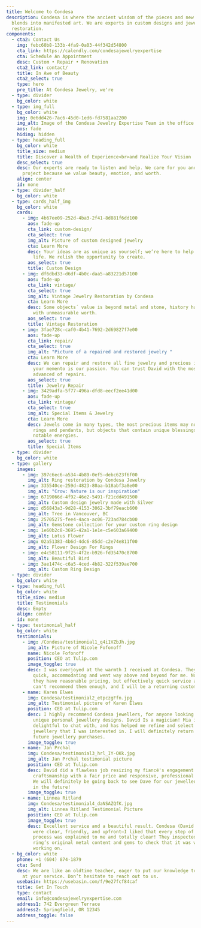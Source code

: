 ```yaml
---
title: Welcome to Condesa
description: Condesa is where the ancient wisdom of the pieces and new knowledge
  blends into manifested art. We are experts in custom designs and jewelry
  restoration.
components:
  - cta2: Contact Us
    img: febc60b8-133b-4fa9-0a03-44f342d54800
    cta_link: https://calendly.com/condesajewelryexpertise
    cta: Schedule An Appointment
    desc: Custom • Repair • Renovation
    cta2_link: contact/
    title: In Awe of Beauty
    cta2_select: true
    type: hero
    pre_title: At Condesa Jewelry, we're
  - type: divider
    bg_color: white
  - type: img_full
    bg_color: white
    img: 0e6dd426-7ac6-45d0-1ed6-fd7581aa2200
    img_alt: Image of the Condesa Jewelry Expertise Team in the office
    aos: fade
    hiding: hidden
  - type: heading_full
    bg_color: white
    title_size: medium
    title: Discover a Wealth of Experience<br>and Realize Your Vision
    desc_select: true
    desc: Our experts are ready to listen and help. We care for you and for your
      project because we value beauty, emotion, and worth.
    align: center
    id: none
  - type: divider_half
    bg_color: white
  - type: cards_half_img
    bg_color: white
    cards:
      - img: 4b67ee09-252d-4ba3-2f41-8d881f6dd100
        aos: fade-up
        cta_link: custom-design/
        cta_select: true
        img_alt: Picture of custom designed jewelry
        cta: Learn More
        desc: Your ideas are as unique as yourself; we’re here to help you bring them to
          life. We relish the opportunity to create.
        aos_select: true
        title: Custom Design
      - img: df6dbd33-d6df-4b0c-daa5-a83221d57100
        aos: fade-up
        cta_link: vintage/
        cta_select: true
        img_alt: Vintage Jewelry Restoration by Condesa
        cta: Learn More
        desc: Some objects´ value is beyond metal and stone, history has imbued them
          with unmeasurable worth.
        aos_select: true
        title: Vintage Restoration
      - img: 3fae728c-caf0-4b41-7692-2d69827f7e00
        aos: fade-up
        cta_link: repair/
        cta_select: true
        img_alt: "Picture of a repaired and restored jewelry "
        cta: Learn More
        desc: We can repair and restore all fine jewelry and precious items. Repairing
          your memento is our passion. You can trust David with the most
          advanced of repairs.
        aos_select: true
        title: Jewelry Repair
      - img: 3429adfa-5f77-496a-dfd8-eecf2ee41d00
        aos: fade-up
        cta_link: vintage/
        cta_select: true
        img_alt: Special Items & Jewelry
        cta: Learn More
        desc: Jewels come in many types, the most precious items may not be necessarily
          rings and pendants, but objects that contain unique blessings or
          notable energies.
        aos_select: true
        title: Special Items
  - type: divider
    bg_color: white
  - type: gallery
    images:
      - img: 397c6ec6-a534-4b89-0ef5-debc623f6f00
        img_alt: Ring restoration by Condesa Jewelry
      - img: 335540ce-259d-4823-80aa-b18abf3a8e00
        img_alt: "Crow: Nature is our inspiration"
      - img: 6719066d-4f92-46e2-5491-f21cdd491500
        img_alt: Custom design jewelry made with Silver
      - img: d56843a3-9d28-4153-3062-3bf79eacb600
        img_alt: Tree in Vancouver, BC
      - img: 25705275-fee4-4aca-ac06-723ad784cb00
        img_alt: Gemstone collection for your custom ring design
      - img: 1e60b2c8-3695-42a1-1e1e-c5e603a69400
        img_alt: Lotus Flower
      - img: 02a51383-4b6d-4dc6-85dd-c2e74e811f00
        img_alt: Flower Design For Rings
      - img: e4c58111-9f25-4f2e-b926-fd35470c8700
        img_alt: Beautiful Bird
      - img: 3ae1474c-c6a5-4ced-4b82-322f539ae700
        img_alt: Custom Ring Design
  - type: divider
    bg_color: white
  - type: heading_full
    bg_color: white
    title_size: medium
    title: Testimonials
    desc: Empty
    align: center
    id: none
  - type: testimonial_half
    bg_color: white
    testimonials:
      - img: /Condesa/testimonial1_q4i1VZbJh.jpg
        img_alt: Picture of Nicole Fofonoff
        name: Nicole Fofonoff
        position: CEO at Tulip.com
        image_toggle: true
        desc: I was overjoyed at the warmth I received at Condesa. They were incredibly
          quick, accommodating and went way above and beyond for me. Not only do
          they have reasonable pricing, but effectively quick service as well! I
          can't recommend them enough, and I will be a returning customer.
      - name: Karen Elwes
        img: Condesa/testimonial2_etpczgFfn.jpg
        img_alt: Testimonial picture of Karen Elwes
        position: CEO at Tulip.com
        desc: I highly recommend Condesa jewellers, for anyone looking for exquisite and
          unique personal jewellery designs. David Is a magician! Mia is
          delightful to chat with, and has helped me refine and select pieces of
          jewellery that I was interested in. I will definitely return for
          future jewellery purchases.
        image_toggle: true
      - name: Jan Prchal
        img: Condesa/testimonial3_hrl_IY-OKk.jpg
        img_alt: Jan Prchal testimonial picture
        position: CEO at Tulip.com
        desc: David did a flawless job resizing my fiancé's engagement ring. Quality
          craftsmanship with a fair price and responsive, professional service.
          We will definitely be going back to see Dave for our jewellery needs
          in the future!
        image_toggle: true
      - name: Linnea Ritland
        img: Condesa/testimonial4_daNSAZQfK.jpg
        img_alt: Linnea Ritland Testimonial Picture
        position: CEO at Tulip.com
        image_toggle: true
        desc: Excellent service and a beautiful result. Condesa (David (designer) & Mia)
          were clear, friendly, and upfront—I liked that every step of the
          process was explained to me and totally clear! They inspected the
          ring’s original metal content and gems to check that it was worth
          working on.
  - bg_color: white
    phone: +1 (604) 874-1879
    cta: Send
    desc: We are like an oldtime teacher, eager to put our knowledge to the test and
      at your service. Don’t hesitate to reach out to us.
    usebasin: https://usebasin.com/f/9e27fcf84caf
    title: Get In Touch
    type: contact
    email: info@condesajewelryexpertise.com
    address1: 742 Evergreen Terrace
    address2: Springfield, OR 12345
    address_toggle: false
---
```


